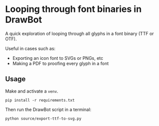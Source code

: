 # Looping through font binaries in DrawBot

A quick exploration of looping through all glyphs in a font binary (TTF or OTF).

Useful in cases such as:
- Exporting an icon font to SVGs or PNGs, etc
- Making a PDF to proofing every glyph in a font

## Usage

Make and activate a `venv`.

```
pip install -r requirements.txt
```

Then run the DrawBot script in a terminal:

```
python source/export-ttf-to-svg.py
```